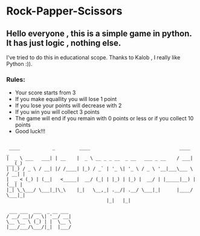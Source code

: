 # Rock-Papper-Scissors

## Hello everyone , this is a simple game in python. It has just logic , nothing else.

I've tried to do this in educational scope. Thanks to Kalob ,  I really like Python :)).

### Rules:
* Your score starts from 3
* If you make equallity you will lose 1 point
* If you lose your points will decrease with 2
* If you win you will collect 3 points
* The game will end if you remain with 0 points or less or if you collect 10 points
* Good luck!!!

```

 ____            _         ____                                 ____       _ 
|  _ \ ___   ___| | __    |  _ \ __ _ _ __  _ __   ___ _ __    / ___|  ___(_)
| |_) / _ \ / __| |/ /____| |_) / _` | '_ \| '_ \ / _ \ '__|___\___ \ / __| |
|  _ < (_) | (__|   <_____|  __/ (_| | |_) | |_) |  __/ | |_____|__) | (__| |
|_| \_\___/ \___|_|\_\    |_|   \__,_| .__/| .__/ \___|_|      |____/ \___|_|
                                     |_|   |_|                               
                        
 ___ ___  ___  _ __ ___ 
/ __/ __|/ _ \| '__/ __|
\__ \__ \ (_) | |  \__ \
|___/___/\___/|_|  |___/

```

